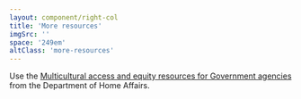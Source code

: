 ```yaml
---
layout: component/right-col
title: 'More resources'
imgSrc: ''
space: '249em'
altClass: 'more-resources'
---
```


Use the [Multicultural access and equity resources for Government agencies](#) from the Department of Home Affairs.

